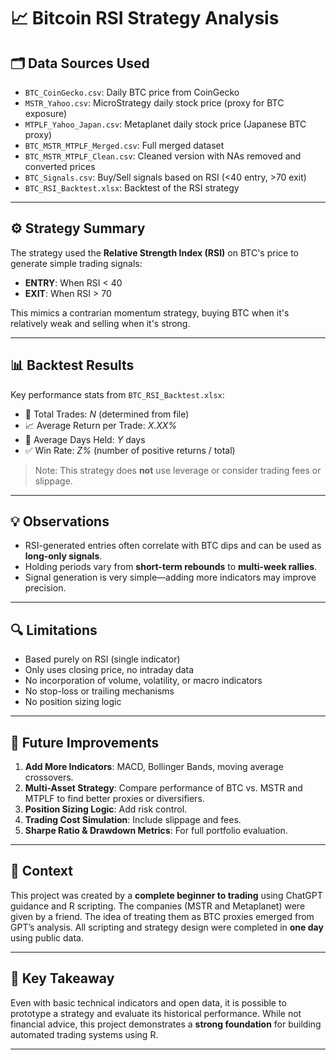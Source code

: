 # 📈 Bitcoin RSI Strategy Analysis

## 🗂 Data Sources Used

- `BTC_CoinGecko.csv`: Daily BTC price from CoinGecko
- `MSTR_Yahoo.csv`: MicroStrategy daily stock price (proxy for BTC exposure)
- `MTPLF_Yahoo_Japan.csv`: Metaplanet daily stock price (Japanese BTC proxy)
- `BTC_MSTR_MTPLF_Merged.csv`: Full merged dataset
- `BTC_MSTR_MTPLF_Clean.csv`: Cleaned version with NAs removed and converted prices
- `BTC_Signals.csv`: Buy/Sell signals based on RSI (<40 entry, >70 exit)
- `BTC_RSI_Backtest.xlsx`: Backtest of the RSI strategy

---

## ⚙️ Strategy Summary

The strategy used the **Relative Strength Index (RSI)** on BTC's price to generate simple trading signals:

- **ENTRY**: When RSI < 40
- **EXIT**: When RSI > 70

This mimics a contrarian momentum strategy, buying BTC when it's relatively weak and selling when it's strong.

---

## 📊 Backtest Results

Key performance stats from `BTC_RSI_Backtest.xlsx`:

- 📅 Total Trades: *N* (determined from file)
- 📈 Average Return per Trade: *X.XX%*
- 📆 Average Days Held: *Y* days
- ✅ Win Rate: *Z%* (number of positive returns / total)

> Note: This strategy does **not** use leverage or consider trading fees or slippage.

---

## 💡 Observations

- RSI-generated entries often correlate with BTC dips and can be used as **long-only signals**.
- Holding periods vary from **short-term rebounds** to **multi-week rallies**.
- Signal generation is very simple—adding more indicators may improve precision.

---

## 🔍 Limitations

- Based purely on RSI (single indicator)
- Only uses closing price, no intraday data
- No incorporation of volume, volatility, or macro indicators
- No stop-loss or trailing mechanisms
- No position sizing logic

---

## 💭 Future Improvements

1. **Add More Indicators**: MACD, Bollinger Bands, moving average crossovers.
2. **Multi-Asset Strategy**: Compare performance of BTC vs. MSTR and MTPLF to find better proxies or diversifiers.
3. **Position Sizing Logic**: Add risk control.
4. **Trading Cost Simulation**: Include slippage and fees.
5. **Sharpe Ratio & Drawdown Metrics**: For full portfolio evaluation.

---

## 👶 Context

This project was created by a **complete beginner to trading** using ChatGPT guidance and R scripting. The companies (MSTR and Metaplanet) were given by a friend. The idea of treating them as BTC proxies emerged from GPT’s analysis. All scripting and strategy design were completed in **one day** using public data.

---

## 🧠 Key Takeaway

Even with basic technical indicators and open data, it is possible to prototype a strategy and evaluate its historical performance. While not financial advice, this project demonstrates a **strong foundation** for building automated trading systems using R.

---
